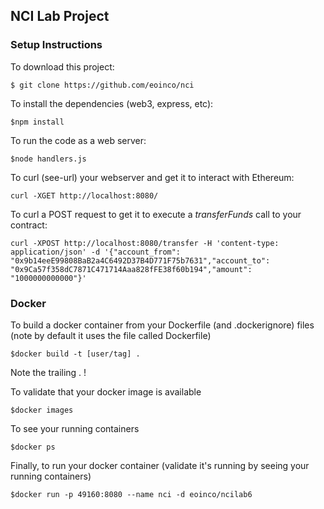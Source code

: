 ## NCI Lab Project

### Setup Instructions

To download this project:

```$ git clone https://github.com/eoinco/nci```

To install the dependencies (web3, express, etc):

```$npm install```

To run the code as a web server:

```$node handlers.js```

To curl (see-url) your webserver and get it to interact with Ethereum:

```curl -XGET http://localhost:8080/```

To curl a POST request to get it to execute a *transferFunds* call to your contract:

```curl -XPOST http://localhost:8080/transfer -H 'content-type: application/json' -d '{"account_from": "0x9b14eeE99808BaB2a4C6492D37B4D771F75b7631","account_to": "0x9Ca57f358dC7871C471714Aaa828fFE38f60b194","amount": "1000000000000"}'```



### Docker

To build a docker container from your Dockerfile (and .dockerignore) files (note by default it uses the file called Dockerfile)

```$docker build -t [user/tag] .```

Note the trailing . !

To validate that your docker image is available

```$docker images```

To see your running containers

```$docker ps ```

Finally, to run your docker container (validate it's running by seeing your running containers)

```$docker run -p 49160:8080 --name nci -d eoinco/ncilab6```




